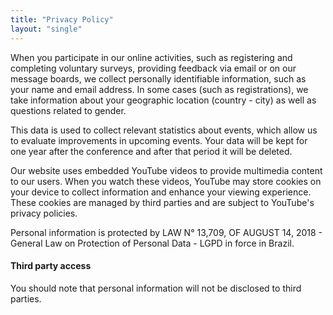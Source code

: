 ```yaml
---
title: "Privacy Policy"
layout: "single"
---
```


When you participate in our online activities, such as registering and completing voluntary surveys, providing feedback via email or on our message boards, we collect personally identifiable information, such as your name and email address. In some cases (such as registrations), we take information about your geographic location (country - city) as well as questions related to gender.

This data is used to collect relevant statistics about events, which allow us to evaluate improvements in upcoming events. Your data will be kept for one year after the conference and after that period it will be deleted.

Our website uses embedded YouTube videos to provide multimedia content to our users. When you watch these videos, YouTube may store cookies on your device to collect information and enhance your viewing experience. These cookies are managed by third parties and are subject to YouTube's privacy policies.


Personal information is protected by LAW N° 13,709, OF AUGUST 14, 2018 - General Law on Protection of Personal Data - LGPD in force in Brazil.


#### Third party access
You should note that personal information will not be disclosed to third parties.
